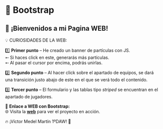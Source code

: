 # 🚀 Bootstrap  
 
## 🎉 ¡Bienvenidos a mi Pagina WEB!  

💡 CURIOSIDADES DE LA WEB:  

1️⃣ **Primer punto** – He creado un banner de partículas con JS.  
   ➵ Si haces click en este, generarás más partículas.  
   ➵ Al pasar el cursor por encima, podrás unirlas.  

2️⃣ **Segundo punto** – Al hacer click sobre el apartado de equipos, se dará una transición justo abajo de este en el que se verá todo el contenido.  

3️⃣ **Tercer punto** – El formulario y las tablas tipo *striped* se encuentran en el apartado de jugadores.  

📌 **Enlace a WEB con Bootstrap:**  
🌐 Visita la **[web](https://victormedel06.github.io/Bootstrap/index.html)** para ver el proyecto en acción.  

🔥 ¡Víctor Medel Martín 1ºDAW! 🚀
